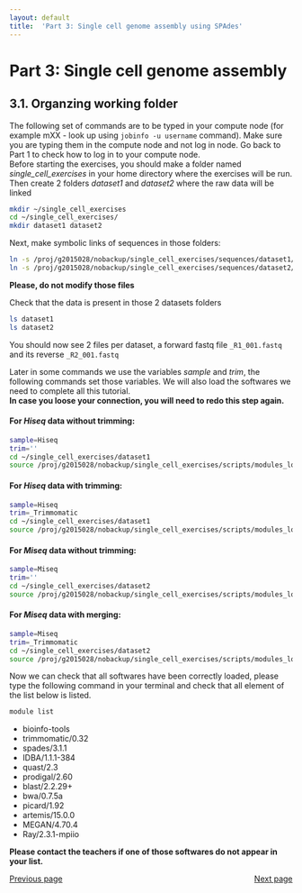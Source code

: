 ```yaml
---
layout: default
title:  'Part 3: Single cell genome assembly using SPAdes'
---
```


# Part 3: Single cell genome assembly

## 3.1. Organzing working folder

The following set of commands are to be typed in your compute node (for example mXX - look up using ```jobinfo -u username``` command). 
Make sure you are typing them in the compute node and not log in node. Go back to Part 1 to check how to log in to your compute node.  
Before starting the exercises, you should make a folder named *single_cell_exercises* in your home directory where the exercises will be run.
Then create 2 folders *dataset1* and *dataset2* where the raw data will be linked

```sh
mkdir ~/single_cell_exercises
cd ~/single_cell_exercises/
mkdir dataset1 dataset2
```

Next, make symbolic links of sequences in those folders:

```sh
ln -s /proj/g2015028/nobackup/single_cell_exercises/sequences/dataset1/* dataset1/
ln -s /proj/g2015028/nobackup/single_cell_exercises/sequences/dataset2/* dataset2/
```
**Please, do not modify those files**

Check that the data is present in those 2 datasets folders

```sh
ls dataset1
ls dataset2
```

You should now see 2 files per dataset, a forward fastq file ```_R1_001.fastq``` and its reverse ```_R2_001.fastq```  

Later in some commands we use the variables *sample* and *trim*, the following commands set those variables. 
We will also load the softwares we need to complete all this tutorial.  
**In case you loose your connection, you will need to redo this step again.**  

#### For *Hiseq* data without trimming:
```sh
sample=Hiseq
trim=''
cd ~/single_cell_exercises/dataset1
source /proj/g2015028/nobackup/single_cell_exercises/scripts/modules_load
```

#### For *Hiseq* data with trimming:
```sh
sample=Hiseq
trim=_Trimmomatic
cd ~/single_cell_exercises/dataset1
source /proj/g2015028/nobackup/single_cell_exercises/scripts/modules_load
```

#### For *Miseq* data without trimming:
```sh
sample=Miseq
trim=''
cd ~/single_cell_exercises/dataset2
source /proj/g2015028/nobackup/single_cell_exercises/scripts/modules_load
```

#### For *Miseq* data with merging:
```sh
sample=Miseq
trim=_Trimmomatic
cd ~/single_cell_exercises/dataset2
source /proj/g2015028/nobackup/single_cell_exercises/scripts/modules_load
```

Now we can check that all softwares have been correctly loaded, please type the following command in your terminal and check that all element of the list below is listed.  

```sh
module list
```

* bioinfo-tools
* trimmomatic/0.32
* spades/3.1.1
* IDBA/1.1.1-384
* quast/2.3
* prodigal/2.60
* blast/2.2.29+
* bwa/0.7.5a
* picard/1.92
* artemis/15.0.0
* MEGAN/4.70.4
* Ray/2.3.1-mpiio

**Please contact the teachers if one of those softwares do not appear in your list.**


<div>
 <span style="float:left"><a class="btn btn-primary" href="scg_part3"> Previous page</a></span>
 <span style="float:right"><a class="btn btn-primary" href="scg_part3_2"> Next page</a></span>
</div>

